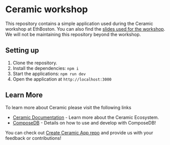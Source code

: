 # Ceramic workshop

This repository contains a simple application used during the Ceramic workshop at EthBoston. You can also find the [slides used for the workshop](https://docs.google.com/presentation/d/1F7Y398B8aj7I_NRegr1VqqCghy8afWgDKPENBWErgiE/edit#slide=id.g22cc2664486_0_215). We will not be maintaining this repository beyond the workshop. 

## Setting up

1. Clone the repository.
2. Install the dependencies: `npm i`
3. Start the applications: `npm run dev`
4. Open the application at `http://localhost:3000`


## Learn More

To learn more about Ceramic please visit the following links

- [Ceramic Documentation](https://developers.ceramic.network/learn/welcome/) - Learn more about the Ceramic Ecosystem.
- [ComposeDB](https://composedb.js.org/) - Details on how to use and develop with ComposeDB!

You can check out [Create Ceramic App repo](https://github.com/ceramicstudio/create-ceramic-app) and provide us with your feedback or contributions! 
